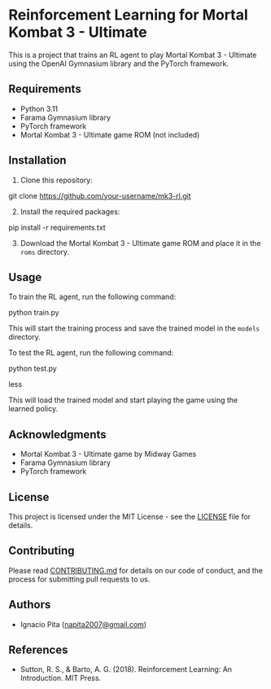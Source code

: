 # Reinforcement Learning for Mortal Kombat 3 - Ultimate

This is a project that trains an RL agent to play Mortal Kombat 3 - Ultimate using the OpenAI Gymnasium library and the PyTorch framework.

## Requirements

- Python 3.11
- Farama Gymnasium library
- PyTorch framework
- Mortal Kombat 3 - Ultimate game ROM (not included)

## Installation

1. Clone this repository:

git clone https://github.com/your-username/mk3-rl.git


2. Install the required packages:

pip install -r requirements.txt


3. Download the Mortal Kombat 3 - Ultimate game ROM and place it in the `roms` directory.

## Usage

To train the RL agent, run the following command:

python train.py


This will start the training process and save the trained model in the `models` directory.

To test the RL agent, run the following command:

python test.py

less

This will load the trained model and start playing the game using the learned policy.

## Acknowledgments

- Mortal Kombat 3 - Ultimate game by Midway Games
- Farama Gymnasium library
- PyTorch framework

## License

This project is licensed under the MIT License - see the [LICENSE](LICENSE) file for details.

## Contributing

Please read [CONTRIBUTING.md](CONTRIBUTING.md) for details on our code of conduct, and the process for submitting pull requests to us.

## Authors

- Ignacio Pita (napita2007@gmail.com)

## References

- Sutton, R. S., & Barto, A. G. (2018). Reinforcement Learning: An Introduction. MIT Press.
